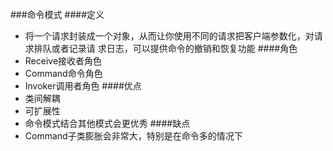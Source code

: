 ###命令模式
####定义
* 将一个请求封装成一个对象，从而让你使用不同的请求把客户端参数化，对请求排队或者记录请
求日志，可以提供命令的撤销和恢复功能
####角色
* Receive接收者角色
* Command命令角色
* Invoker调用者角色
####优点
* 类间解耦
* 可扩展性
* 命令模式结合其他模式会更优秀
####缺点
* Command子类膨胀会非常大，特别是在命令多的情况下 
